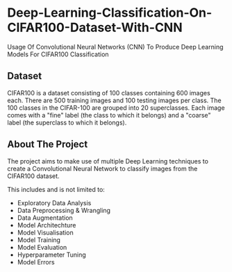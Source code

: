 # Deep-Learning-Classification-On-CIFAR100-Dataset-With-CNN
Usage Of Convolutional Neural Networks (CNN) To Produce Deep Learning Models For CIFAR100 Classification

## Dataset
CIFAR100 is a dataset consisting of 100 classes containing 600 images each. There are 500 training images and 100 testing images per class. The 100 classes in the CIFAR-100 are grouped into 20 superclasses. Each image comes with a "fine" label (the class to which it belongs) and a "coarse" label (the superclass to which it belongs).

## About The Project
The project aims to make use of multiple Deep Learning techniques to create a Convolutional Neural Network to classify images from the CIFAR100 dataset.

This includes and is not limited to:
- Exploratory Data Analysis
- Data Preprocessing & Wrangling
- Data Augmentation
- Model Architechture
- Model Visualisation
- Model Training
- Model Evaluation
- Hyperparameter Tuning
- Model Errors
